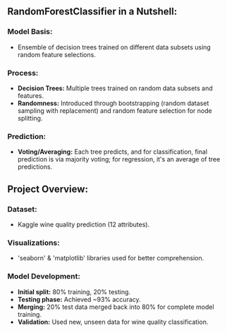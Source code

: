 ## RandomForestClassifier in a Nutshell:

### Model Basis:
- Ensemble of decision trees trained on different data subsets using random feature selections.

### Process:
- **Decision Trees:** Multiple trees trained on random data subsets and features.
- **Randomness:** Introduced through bootstrapping (random dataset sampling with replacement) and random feature selection for node splitting.

### Prediction:
- **Voting/Averaging:** Each tree predicts, and for classification, final prediction is via majority voting; for regression, it's an average of tree predictions.

## Project Overview:

### Dataset:
- Kaggle wine quality prediction (12 attributes).
  
### Visualizations:
- 'seaborn' & 'matplotlib' libraries used for better comprehension.

### Model Development:
- **Initial split:** 80% training, 20% testing.
- **Testing phase:** Achieved ~93% accuracy.
- **Merging:** 20% test data merged back into 80% for complete model training.
- **Validation:** Used new, unseen data for wine quality classification.
